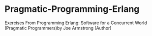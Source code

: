 Pragmatic-Programming-Erlang
============================

Exercises From Programming Erlang: Software for a Concurrent World (Pragmatic Programmers)by Joe Armstrong (Author)
